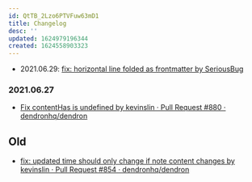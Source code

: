 ```yaml
---
id: QtTB_2Lzo6PTVFuw63mD1
title: Changelog
desc: ''
updated: 1624979196344
created: 1624558903323
---
```


- 2021.06.29: [fix: horizontal line folded as frontmatter by SeriousBug](https://github.com/dendronhq/dendron/pull/886/files)

### 2021.06.27
- [Fix contentHas is undefined by kevinslin · Pull Request #880 · dendronhq/dendron](https://github.com/dendronhq/dendron/pull/880)

## Old
- [fix: updated time should only change if note content changes by kevinslin · Pull Request #854 · dendronhq/dendron](https://github.com/dendronhq/dendron/pull/854)
